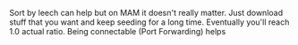 Sort by leech can help but on MAM it doesn't really matter. Just download stuff that you want and keep seeding for a long time. Eventually you'll reach 1.0 actual ratio. Being connectable (Port Forwarding) helps
